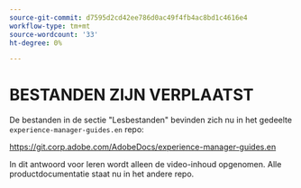 ```yaml
---
source-git-commit: d7595d2cd42ee786d0ac49f4fb4ac8bd1c4616e4
workflow-type: tm+mt
source-wordcount: '33'
ht-degree: 0%

---
```

# BESTANDEN ZIJN VERPLAATST

De bestanden in de sectie &quot;Lesbestanden&quot; bevinden zich nu in het gedeelte `experience-manager-guides.en` repo:

<https://git.corp.adobe.com/AdobeDocs/experience-manager-guides.en>

In dit antwoord voor leren wordt alleen de video-inhoud opgenomen. Alle productdocumentatie staat nu in het andere repo.
